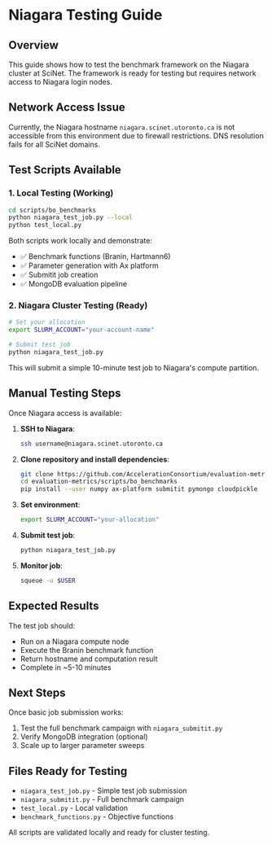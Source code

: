# Niagara Testing Guide

## Overview

This guide shows how to test the benchmark framework on the Niagara cluster at SciNet. The framework is ready for testing but requires network access to Niagara login nodes.

## Network Access Issue

Currently, the Niagara hostname `niagara.scinet.utoronto.ca` is not accessible from this environment due to firewall restrictions. DNS resolution fails for all SciNet domains.

## Test Scripts Available

### 1. Local Testing (Working)
```bash
cd scripts/bo_benchmarks
python niagara_test_job.py --local
python test_local.py
```

Both scripts work locally and demonstrate:
- ✅ Benchmark functions (Branin, Hartmann6) 
- ✅ Parameter generation with Ax platform
- ✅ Submitit job creation
- ✅ MongoDB evaluation pipeline

### 2. Niagara Cluster Testing (Ready)
```bash
# Set your allocation
export SLURM_ACCOUNT="your-account-name"

# Submit test job
python niagara_test_job.py
```

This will submit a simple 10-minute test job to Niagara's compute partition.

## Manual Testing Steps

Once Niagara access is available:

1. **SSH to Niagara**:
   ```bash
   ssh username@niagara.scinet.utoronto.ca
   ```

2. **Clone repository and install dependencies**:
   ```bash
   git clone https://github.com/AccelerationConsortium/evaluation-metrics.git
   cd evaluation-metrics/scripts/bo_benchmarks
   pip install --user numpy ax-platform submitit pymongo cloudpickle
   ```

3. **Set environment**:
   ```bash
   export SLURM_ACCOUNT="your-allocation"
   ```

4. **Submit test job**:
   ```bash
   python niagara_test_job.py
   ```

5. **Monitor job**:
   ```bash
   squeue -u $USER
   ```

## Expected Results

The test job should:
- Run on a Niagara compute node
- Execute the Branin benchmark function
- Return hostname and computation result  
- Complete in ~5-10 minutes

## Next Steps

Once basic job submission works:
1. Test the full benchmark campaign with `niagara_submitit.py`
2. Verify MongoDB integration (optional)
3. Scale up to larger parameter sweeps

## Files Ready for Testing

- `niagara_test_job.py` - Simple test job submission
- `niagara_submitit.py` - Full benchmark campaign 
- `test_local.py` - Local validation
- `benchmark_functions.py` - Objective functions

All scripts are validated locally and ready for cluster testing.
